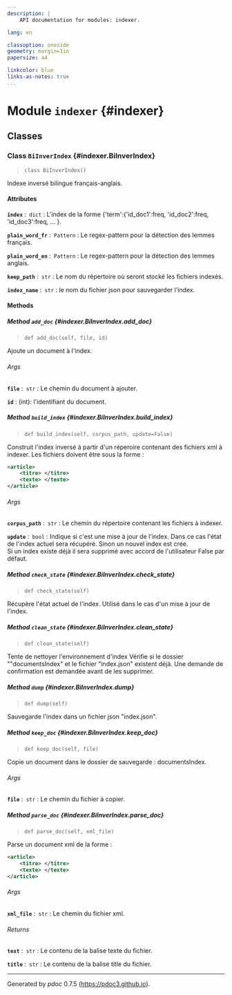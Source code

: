 ```yaml
---
description: |
    API documentation for modules: indexer.

lang: en

classoption: oneside
geometry: margin=1in
papersize: a4

linkcolor: blue
links-as-notes: true
...
```



    
# Module `indexer` {#indexer}








    
## Classes


    
### Class `BiInverIndex` {#indexer.BiInverIndex}



> `class BiInverIndex()`


Indexe inversé bilingue français-anglais.


#### Attributes

**`index`** :&ensp;`dict`
:   L'index de la forme {'term':{'id_doc1':freq, 'id_doc2':freq, 'id_doc3':freq, ... }.


**`plain_word_fr`** :&ensp;`Pattern`
:   Le regex-pattern pour la détection des lemmes français.


**`plain_word_en`** :&ensp;`Pattern`
:   Le regex-pattern pour la détection des lemmes anglais.


**`keep_path`** :&ensp;`str`
:   Le nom du répertoire où seront stocké les fichiers indexés.


**`index_name`** :&ensp;`str`
:   le nom du fichier json pour sauvegarder l'index.









    
#### Methods


    
##### Method `add_doc` {#indexer.BiInverIndex.add_doc}



    
> `def add_doc(self, file, id)`


Ajoute un document à l'index.


###### Args

**`file`** :&ensp;`str`
:   Le chemin du document à ajouter.


**`id`**
:   (int): l'identifiant du document.



    
##### Method `build_index` {#indexer.BiInverIndex.build_index}



    
> `def build_index(self, corpus_path, update=False)`


Construit l'index inversé à partir 
d'un réperoire contenant des fichiers xml à indexer.
Les fichiers doivent être sous la forme :
```xml
<article>
    <titre> </titre>
    <texte> </texte>
</article>
```

###### Args

**`corpus_path`** :&ensp;`str`
:   Le chemin du répertoire contenant les fichiers à indexer.


**`update`** :&ensp;`bool`
:   Indique si c'est une mise à jour de l'index. 
            Dans ce cas l'état de l'index actuel sera récupéré. 
            Sinon un nouvel index est crée.  
            Si un index existe déjà il sera supprimé avec accord de l'utilisateur
            False par défaut.



    
##### Method `check_state` {#indexer.BiInverIndex.check_state}



    
> `def check_state(self)`


Récupère l'état actuel de l'index.
Utilisé dans le cas d'un mise à jour de l'index.


    
##### Method `clean_state` {#indexer.BiInverIndex.clean_state}



    
> `def clean_state(self)`


Tente de nettoyer l'environnement d'index
Vérifie si le dossier ""documentsIndex" et le fichier "index.json" existent déjà.
Une demande de confirmation est demandée avant de les supprimer.


    
##### Method `dump` {#indexer.BiInverIndex.dump}



    
> `def dump(self)`


Sauvegarde l'index dans un fichier json "index.json".


    
##### Method `keep_doc` {#indexer.BiInverIndex.keep_doc}



    
> `def keep_doc(self, file)`


Copie un document dans le dossier de sauvegarde :
documentsIndex.


###### Args

**`file`** :&ensp;`str`
:   Le chemin du fichier à copier.



    
##### Method `parse_doc` {#indexer.BiInverIndex.parse_doc}



    
> `def parse_doc(self, xml_file)`


Parse un document xml de la forme :
```xml
<article>
    <titre> </titre>
    <texte> </texte>
</article>
```


###### Args

**`xml_file`** :&ensp;`str`
:   Le chemin du fichier xml.



###### Returns

**`text`** :&ensp;`str`
:   Le contenu de la balise texte du fichier.


**`title`** :&ensp;`str`
:   Le contenu de la balise title du fichier.




-----
Generated by *pdoc* 0.7.5 (<https://pdoc3.github.io>).
